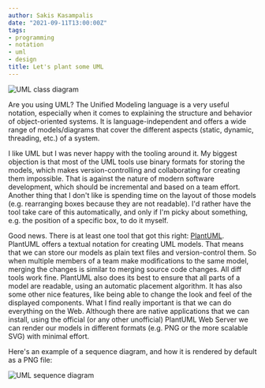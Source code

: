 ```yaml
---
author: Sakis Kasampalis
date: "2021-09-11T13:00:00Z"
tags:
- programming
- notation
- uml
- design
title: Let's plant some UML
---
```


![UML class diagram](/assets/uml.png) 

Are you using UML? The Unified Modeling language is a very useful notation, especially when it comes to explaining the structure and behavior of object-oriented systems. It is language-independent and offers a wide range of models/diagrams that cover the different aspects (static, dynamic, threading, etc.) of a system.

I like UML but I was never happy with the tooling around it. My biggest objection is that most of the UML tools use binary formats for storing the models, which makes version-controlling and collaborating for creating them impossible. That is against the nature of modern software development, which should be incremental and based on a team effort. Another thing that I don't like is spending time on the layout of those models (e.g. rearranging boxes because they are not readable). I'd rather have the tool take care of this automatically, and only if I'm picky about something, e.g. the position of a specific box, to do it myself.

Good news. There is at least one tool that got this right: [PlantUML](https://plantuml.com). PlantUML offers a textual notation for creating UML models. That means that we can store our models as plain text files and version-control them. So when multiple members of a team make modifications to the same model, merging the changes is similar to merging source code changes. All diff tools work fine. PlantUML also does its best to ensure that all parts of a model are readable, using an automatic placement algorithm. It has also some other nice features, like being able to change the look and feel of the displayed components. What I find really important is that we can do everything on the Web. Although there are native applications that we can install, using the official (or any other unofficial) PlantUML Web Server we can render our models in different formats (e.g. PNG or the more scalable SVG) with minimal effort.

Here's an example of a sequence diagram, and how it is rendered by default as a PNG file:

<script src="https://gist.github.com/faif/fc541deea2bf29f13e97d21234a279a2.js"></script>

![UML sequence diagram](/assets/uml-sequence.png)

